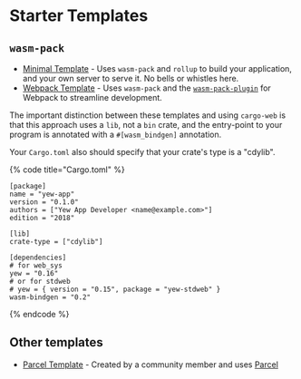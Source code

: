 # Starter Templates

## `wasm-pack`

* [Minimal Template](https://github.com/yewstack/yew-wasm-pack-minimal) - Uses `wasm-pack` and 
`rollup` to build your application, and your own server to serve it. No bells or whistles here.
* [Webpack Template](https://github.com/yewstack/yew-wasm-pack-template) - Uses `wasm-pack` and the 
[`wasm-pack-plugin`](https://github.com/wasm-tool/wasm-pack-plugin) for Webpack to streamline development.

The important distinction between these templates and using `cargo-web` is that this approach uses a 
`lib`, not a `bin` crate, and the entry-point to your program is annotated with a `#[wasm_bindgen]` annotation.

Your `Cargo.toml` also should specify that your crate's type is a "cdylib".

{% code title="Cargo.toml" %}
```text
[package]
name = "yew-app"
version = "0.1.0"
authors = ["Yew App Developer <name@example.com>"]
edition = "2018"

[lib]
crate-type = ["cdylib"]

[dependencies]
# for web_sys
yew = "0.16"
# or for stdweb
# yew = { version = "0.15", package = "yew-stdweb" }
wasm-bindgen = "0.2"
```
{% endcode %}

## Other templates

* [Parcel Template](https://github.com/spielrs/yew-parcel-template) - Created by a community member 
and uses [Parcel](https://parceljs.org/)
